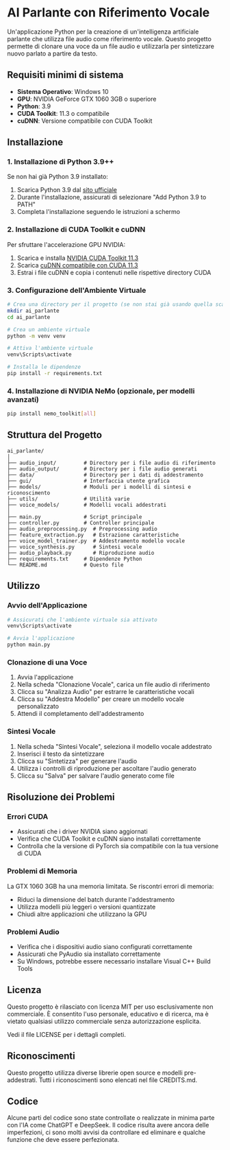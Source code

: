 # AI Parlante con Riferimento Vocale

Un'applicazione Python per la creazione di un'intelligenza artificiale parlante che utilizza file audio come riferimento vocale. Questo progetto permette di clonare una voce da un file audio e utilizzarla per sintetizzare nuovo parlato a partire da testo.

## Requisiti minimi di sistema

- **Sistema Operativo**: Windows 10
- **GPU**: NVIDIA GeForce GTX 1060 3GB o superiore
- **Python**: 3.9
- **CUDA Toolkit**: 11.3 o compatibile
- **cuDNN**: Versione compatibile con CUDA Toolkit

## Installazione

### 1. Installazione di Python 3.9++

Se non hai già Python 3.9 installato:

1. Scarica Python 3.9 dal [sito ufficiale](https://www.python.org/downloads/release/python-390/)
2. Durante l'installazione, assicurati di selezionare "Add Python 3.9 to PATH"
3. Completa l'installazione seguendo le istruzioni a schermo

### 2. Installazione di CUDA Toolkit e cuDNN

Per sfruttare l'accelerazione GPU NVIDIA:

1. Scarica e installa [NVIDIA CUDA Toolkit 11.3](https://developer.nvidia.com/cuda-11.3.0-download-archive)
2. Scarica [cuDNN compatibile con CUDA 11.3](https://developer.nvidia.com/cudnn)
3. Estrai i file cuDNN e copia i contenuti nelle rispettive directory CUDA

### 3. Configurazione dell'Ambiente Virtuale

```bash
# Crea una directory per il progetto (se non stai già usando quella scaricata)
mkdir ai_parlante
cd ai_parlante

# Crea un ambiente virtuale
python -m venv venv

# Attiva l'ambiente virtuale
venv\Scripts\activate

# Installa le dipendenze
pip install -r requirements.txt
```

### 4. Installazione di NVIDIA NeMo (opzionale, per modelli avanzati)

```bash
pip install nemo_toolkit[all]
```

## Struttura del Progetto

```
ai_parlante/
│
├── audio_input/         # Directory per i file audio di riferimento
├── audio_output/        # Directory per i file audio generati
├── data/                # Directory per i dati di addestramento
├── gui/                 # Interfaccia utente grafica
├── models/              # Moduli per i modelli di sintesi e riconoscimento
├── utils/               # Utilità varie
├── voice_models/        # Modelli vocali addestrati
│
├── main.py              # Script principale
├── controller.py        # Controller principale
├── audio_preprocessing.py  # Preprocessing audio
├── feature_extraction.py   # Estrazione caratteristiche
├── voice_model_trainer.py  # Addestramento modello vocale
├── voice_synthesis.py      # Sintesi vocale
├── audio_playback.py       # Riproduzione audio
├── requirements.txt     # Dipendenze Python
└── README.md            # Questo file
```

## Utilizzo

### Avvio dell'Applicazione

```bash
# Assicurati che l'ambiente virtuale sia attivato
venv\Scripts\activate

# Avvia l'applicazione
python main.py
```

### Clonazione di una Voce

1. Avvia l'applicazione
2. Nella scheda "Clonazione Vocale", carica un file audio di riferimento
3. Clicca su "Analizza Audio" per estrarre le caratteristiche vocali
4. Clicca su "Addestra Modello" per creare un modello vocale personalizzato
5. Attendi il completamento dell'addestramento

### Sintesi Vocale

1. Nella scheda "Sintesi Vocale", seleziona il modello vocale addestrato
2. Inserisci il testo da sintetizzare
3. Clicca su "Sintetizza" per generare l'audio
4. Utilizza i controlli di riproduzione per ascoltare l'audio generato
5. Clicca su "Salva" per salvare l'audio generato come file

## Risoluzione dei Problemi

### Errori CUDA

- Assicurati che i driver NVIDIA siano aggiornati
- Verifica che CUDA Toolkit e cuDNN siano installati correttamente
- Controlla che la versione di PyTorch sia compatibile con la tua versione di CUDA

### Problemi di Memoria

La GTX 1060 3GB ha una memoria limitata. Se riscontri errori di memoria:

- Riduci la dimensione del batch durante l'addestramento
- Utilizza modelli più leggeri o versioni quantizzate
- Chiudi altre applicazioni che utilizzano la GPU

### Problemi Audio

- Verifica che i dispositivi audio siano configurati correttamente
- Assicurati che PyAudio sia installato correttamente
- Su Windows, potrebbe essere necessario installare Visual C++ Build Tools

## Licenza

Questo progetto è rilasciato con licenza MIT per uso esclusivamente non commerciale. 
È consentito l'uso personale, educativo e di ricerca, ma è vietato qualsiasi utilizzo commerciale 
senza autorizzazione esplicita.

Vedi il file LICENSE per i dettagli completi.

## Riconoscimenti

Questo progetto utilizza diverse librerie open source e modelli pre-addestrati. Tutti i riconoscimenti sono elencati nel file CREDITS.md.

## Codice

Alcune parti del codice sono state controllate o realizzate in minima parte con l'IA come ChatGPT e DeepSeek.
Il codice risulta avere ancora delle imperfezioni, ci sono molti avvisi da controllare ed eliminare e qualche funzione che deve essere perfezionata.